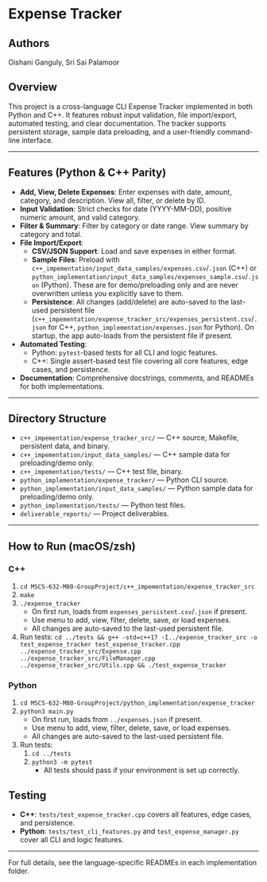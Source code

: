 # Expense Tracker

## Authors
Oishani Ganguly, Sri Sai Palamoor

## Overview
This project is a cross-language CLI Expense Tracker implemented in both Python and C++. It features robust input validation, file import/export, automated testing, and clear documentation. The tracker supports persistent storage, sample data preloading, and a user-friendly command-line interface.

---

## Features (Python & C++ Parity)
- **Add, View, Delete Expenses**: Enter expenses with date, amount, category, and description. View all, filter, or delete by ID.
- **Input Validation**: Strict checks for date (YYYY-MM-DD), positive numeric amount, and valid category.
- **Filter & Summary**: Filter by category or date range. View summary by category and total.
- **File Import/Export**:
  - **CSV/JSON Support**: Load and save expenses in either format.
  - **Sample Files**: Preload with `c++_impementation/input_data_samples/expenses.csv`/`.json` (C++) or `python_implementation/input_data_samples/expenses_sample.csv`/`.json` (Python). These are for demo/preloading only and are never overwritten unless you explicitly save to them.
  - **Persistence**: All changes (add/delete) are auto-saved to the last-used persistent file (`c++_impementation/expense_tracker_src/expenses_persistent.csv`/`.json` for C++, `python_implementation/expenses.json` for Python). On startup, the app auto-loads from the persistent file if present.
- **Automated Testing**:
  - Python: `pytest`-based tests for all CLI and logic features.
  - C++: Single assert-based test file covering all core features, edge cases, and persistence.
- **Documentation**: Comprehensive docstrings, comments, and READMEs for both implementations.

---

## Directory Structure
- `c++_impementation/expense_tracker_src/` — C++ source, Makefile, persistent data, and binary.
- `c++_impementation/input_data_samples/` — C++ sample data for preloading/demo only.
- `c++_impementation/tests/` — C++ test file, binary.
- `python_implementation/expense_tracker/` — Python CLI source.
- `python_implementation/input_data_samples/` — Python sample data for preloading/demo only.
- `python_implementation/tests/` — Python test files.
- `deliverable_reports/` — Project deliverables.

---

## How to Run (macOS/zsh)
### C++
1. `cd MSCS-632-M80-GroupProject/c++_impementation/expense_tracker_src`
2. `make`
3. `./expense_tracker`
   - On first run, loads from `expenses_persistent.csv`/`.json` if present.
   - Use menu to add, view, filter, delete, save, or load expenses.
   - All changes are auto-saved to the last-used persistent file.
4. Run tests: `cd ../tests && g++ -std=c++17 -I../expense_tracker_src -o test_expense_tracker test_expense_tracker.cpp ../expense_tracker_src/Expense.cpp ../expense_tracker_src/FileManager.cpp ../expense_tracker_src/Utils.cpp && ./test_expense_tracker`

### Python
1. `cd MSCS-632-M80-GroupProject/python_implementation/expense_tracker`
2. `python3 main.py`
   - On first run, loads from `../expenses.json` if present.
   - Use menu to add, view, filter, delete, save, or load expenses.
   - All changes are auto-saved to the last-used persistent file.
3. Run tests:
   1. `cd ../tests`
   2. `python3 -m pytest`
      - All tests should pass if your environment is set up correctly.

## Testing
- **C++**: `tests/test_expense_tracker.cpp` covers all features, edge cases, and persistence.
- **Python**: `tests/test_cli_features.py` and `test_expense_manager.py` cover all CLI and logic features.

---

For full details, see the language-specific READMEs in each implementation folder.